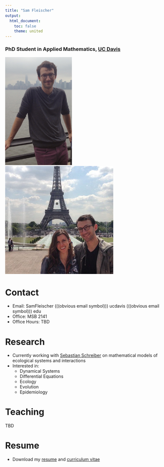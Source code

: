 ```yaml
---
title: "Sam Fleischer"
output:
  html_document:
    toc: false
    theme: united
---
```


### PhD Student in Applied Mathematics, <a href="https://www.math.ucdavis.edu/">UC Davis</a>
 
<img src="supporting_files/IMG_1277.jpg" style="height: 350px;"/>
<img src="supporting_files/kelly_and_i.png" style="height: 350px;"/>

# Contact

- Email: SamFleischer (((obvious email symbol))) ucdavis (((obvious email symbol))) edu
- Office: MSB 2141
- Office Hours: TBD

<!-- - Office Hours:
    - MSB 2141 - Tuesday 6:15pm - 7:15pm
    - MSB 2141 - Thursday 9:00am - 10:00am
    - MSB 2141 - Friday 11:00am - 12:00pm -->
<!-- - <a href="https://www.math.ucdavis.edu/resources/calc_room/">Calculus Room</a> Hours: Wednesdays 4-5p -->

# Research

- Currently working with <a href="http://www-eve.ucdavis.edu/sschreiber/">Sebastian Schreiber</a> on mathematical models of ecological systems and interactions
- Interested in:
    - Dynamical Systems
    - Differential Equations
    - Ecology
    - Evolution
    - Epidemiology

# Teaching

<!-- - MAT 021C, Fall Quarter 2015
    - Lecture: Mon, Wed, Fri 10a-10:50a, Scrub Oak Auditorium 160
    - Discussion: Tues 8:10p-9p, Bainer Hall 1060
    - <a href="https://smartsite.ucdavis.edu/portal/site/9bba5bd4-0ce1-49c1-bfaa-46d16aa1d5ca">Course webpage</a>
    - <a href="supporting_files/class_notes/Fall2015_MAT021C/notes.html">Notes from my discussion section</a>
- MAT 022AL, Winter Quarter 2016
    - Thurs 2:10p-3p, Mathematical Science Building 2118
- MAT 017C, Spring Quarter 2016
    - Lecture: Mon, Wed, Fri 8a-8:50a, Giedt Hall 1001
    - Discussion: Thurs 6:10-7p, EPSCI 1317
    - <a href="https://smartsite.ucdavis.edu/portal/site/6be831d5-80a8-4bf8-bc4e-1c5a4c2ce2c3">Course webpage</a>
- MAT 017A, Fall Quarter 2016
    - Lecture: Monday, Wednesday, Friday 3:10-4p, Haring Hall 2205
    - Discussion: Section C04 Thursday 7:10-8p, Bainer Hall 1060
    - Discussion: Section C05 Thursday 8:10-9p, Bainer Hall 1132
- MAT 017A, Winter Quarter 2017
    - Lecture: Mon, Wed, Fri 1:10pm - 2:00pm, Wellman Hall 1
    - Discussion: Tues 5:10pm - 6:00pm, Wellman Hall 230
    - <a href="https://canvas.ucdavis.edu/courses/68129">Course webpage</a> -->
TBD
    

# Resume

- Download my <a href="supporting_files/Fleischer_Resume.pdf">resume</a> and <a href="supporting_files/Fleischer_CV.pdf">curriculum vitae</a>
